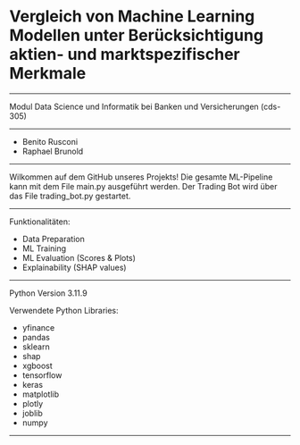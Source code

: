 # Vergleich von Machine Learning Modellen unter Berücksichtigung aktien- und marktspezifischer Merkmale
___________________
Modul Data Science und Informatik bei Banken und Versicherungen (cds-305)
___________________
- Benito Rusconi
- Raphael Brunold
___________________
Wilkommen auf dem GitHub unseres Projekts!
Die gesamte ML-Pipeline kann mit dem File main.py ausgeführt werden.
Der Trading Bot wird über das File trading_bot.py gestartet.
___________________
Funktionalitäten:
- Data Preparation
- ML Training
- ML Evaluation (Scores & Plots)
- Explainability (SHAP values)
___________________
Python Version 3.11.9

Verwendete Python Libraries:
- yfinance
- pandas
- sklearn
- shap
- xgboost
- tensorflow
- keras
- matplotlib
- plotly
- joblib
- numpy
___________________
